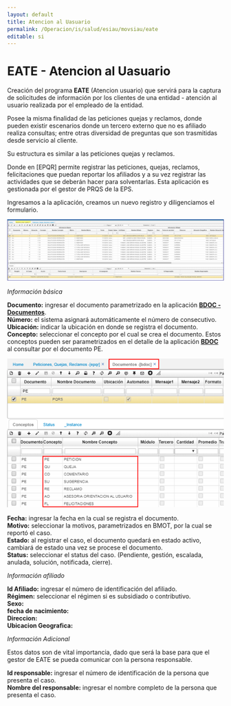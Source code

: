 ```yaml
---
layout: default
title: Atencion al Uasuario  
permalink: /Operacion/is/salud/esiau/movsiau/eate  
editable: si  
---
```


# EATE - Atencion al Uasuario  
Creación del programa **EATE** (Atencion usuario) que servirá para la captura de solicitudes de información por los clientes de una entidad - atención al usuario realizada por el empleado de la entidad.  


Posee la misma finalidad de las peticiones quejas y reclamos, donde pueden existir escenarios donde un tercero externo que no es afiliado realiza consultas; entre otras diversidad de preguntas que son trasmitidas desde servicio al cliente.  

Su estructura es similar a las peticiones quejas y reclamos.  

Donde en [EPQR] permite registrar las peticiones, quejas, reclamos, felicitaciones que puedan reportar los afiliados y a su vez registrar las actividades que se deberán hacer para solventarlas. Esta aplicación es gestionada por el gestor de PRQS de la EPS.  

Ingresamos a la aplicación, creamos un nuevo registro y diligenciamos el formulario.  

![](eate1.png)  

_Información básica_

**Documento:** ingresar el documento parametrizado en la aplicación [**BDOC - Documentos**](http://docs.oasiscom.com/Operacion/common/bsistema/bdoc).  
**Número:** el sistema asignará automáticamente el número de consecutivo.  
**Ubicación:** indicar la ubicación en donde se registra el documento.  
**Concepto:** seleccionar el concepto por el cual se crea el documento. Estos conceptos pueden ser parametrizados en el detalle de la aplicación [**BDOC**](http://docs.oasiscom.com/Operacion/common/bsistema/bdoc) al consultar por el documento PE.   

![](bdoc.png)

**Fecha:** ingresar la fecha en la cual se registra el documento.  
**Motivo:** seleccionar la motivos, parametrizados en BMOT, por la cual se reportó el caso.  
**Estado:** al registrar el caso, el documento quedará en estado activo, cambiará de estado una vez se procese el documento.  
**Status:** seleccionar el status del caso. (Pendiente, gestión, escalada, anulada, solución, notificada, cierre).  

_Información afiliado_

**Id Afiliado:** ingresar el número de identificación del afiliado.  
**Régimen:** seleccionar el régimen si es subsidiado o contributivo.  
**Sexo:**  
**fecha de nacimiento:**  
**Direccion:**  
**Ubicacion Geografica:**


_Información Adicional_

Estos datos son de vital importancia, dado que será la base para que el gestor de EATE se pueda comunicar con la persona responsable.  


**Id responsable:** ingresar el número de identificación de la persona que presenta el caso.  
**Nombre del responsable:** ingresar el nombre completo de la persona que presenta el caso.  

